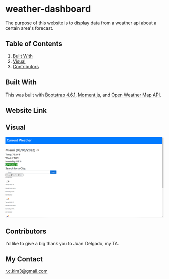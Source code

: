 # weather-dashboard

The purpose of this website is to display data from a weather api about a certain area's forecast.

## Table of Contents
1. [Built With](#built-with)
2. [Visual](#visual)
3. [Contributors](#contributors)

## Built With

This was built with [Bootstrap 4.6.1](https://getbootstrap.com/docs/4.6/getting-started/introduction/), [Moment.js](https://momentjs.com/), and [Open Weather Map API](https://openweathermap.org/api).

## Website Link



## Visual

![visual](./readMeImg.png)

## Contributors

I'd like to give a big thank you to Juan Delgado, my TA.

## My Contact

r.c.kim3@gmail.com